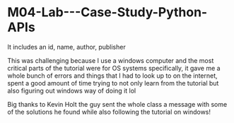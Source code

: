 # M04-Lab---Case-Study-Python-APIs
It includes an id, name, author, publisher

This was challenging because I use a windows computer and the most
critical parts of the tutorial were for OS systems specifically,
it gave me a whole bunch of errors and things that I had to look up to 
on the internet, spent a good amount of time trying to not only learn from
the tutorial but also figuring out windows way of doing it lol

Big thanks to Kevin Holt the guy sent the whole class a message with 
some of the solutions he found while also following the tutorial on
windows!
